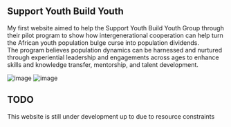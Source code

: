 ## Support Youth Build Youth <SYBYS />
My first website aimed to help the Support Youth Build Youth Group through their pilot program to show how intergenerational cooperation can help turn the African youth population bulge curse into population dividends. <br>
The program believes population dynamics can be harnessed and nurtured through experiential leadership and engagements across ages to enhance skills and knowledge transfer, mentorship, and talent development. <br>

 
![image](https://github.com/koomedenis40/Support-Youth-Build-Youth-Website/assets/98518504/d875f516-dc86-4332-a365-11cad27cebd6)
![image](https://github.com/koomedenis40/Support-Youth-Build-Youth-Website/assets/98518504/b903182c-5183-4b46-8ba6-c6225ed13a80)

## TODO <br>
This website is still under development up to due to resource constraints

